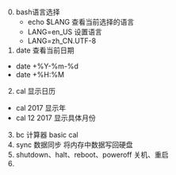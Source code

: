 ##
0. bash语言选择
    - echo $LANG 查看当前选择的语言
    - LANG=en_US 设置语言
    - LANG=zh_CN.UTF-8
1. date 查看当前日期
- date +%Y-%m-%d 
- date +%H:%M
2. cal 显示日历
- cal 2017 显示年
- cal 12 2017  显示具体月份
3. bc 计算器 basic cal
4. sync 数据同步 将内存中数据写回硬盘
5. shutdown、halt、reboot、poweroff 关机、重启
6. 